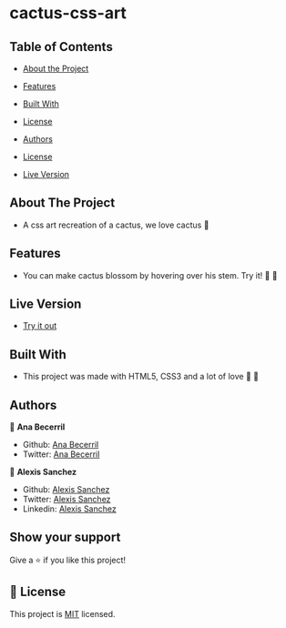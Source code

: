 # cactus-css-art
<!-- TABLE OF CONTENTS -->
## Table of Contents

* [About the Project](#about-the-project)

* [Features](#Features)
* [Built With](#built-with)
* [License](#license)
* [Authors](#Authors)
* [License](#License)
* [Live Version](#Live-version)



<!-- ABOUT THE PROJECT -->
## About The Project

* A css art recreation of a cactus, we love cactus :cactus:


## Features

* You can make cactus blossom
by hovering over his stem. Try it! :cactus: :cherry_blossom:


## Live Version
* [Try it out](https://rawcdn.githack.com/Ana-Becerril/cactus-css-art/1a8ad1fc3b9d85ef80abd910da441aa260feced9/index.html)


## Built With
* This project was made with HTML5, CSS3 and a lot of love :green_heart: :purple_heart:


## Authors

:woman: **Ana Becerril**

- Github: [Ana Becerril](https://github.com/Ana-Becerril)
- Twitter: [Ana Becerril](https://twitter.com/karenbecbel)

:man: **Alexis Sanchez**

- Github: [Alexis Sanchez](https://github.com/Psiale)
- Twitter: [Alexis Sanchez](https://twitter.com/TFH_)
- Linkedin: [Alexis Sanchez](https://www.linkedin.com/in/alexis-gabriel-sánchez-cárcamo-264ba7194/)

## Show your support

Give a ⭐️ if you like this project!

## 📝 License

This project is [MIT](lic.url) licensed.
